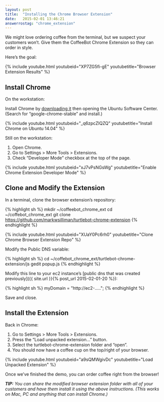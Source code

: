 ```yaml
---
layout: post
title:  "Installing the Chrome Browser Extension"
date:   2015-02-01 13:46:21
answerrostag: "chrome_extension"
---
```


We might love ordering coffee from the terminal, but we suspect your customers won’t. Give them the CoffeeBot Chrome Extension so they can order in style.

Here’s the goal:

{% include youtube.html youtubeid="XP7ZG5fi-gE" youtubetitle="Browser Extension Results" %}

## Install Chrome

On the workstation:

Install Chrome by [downloading it](http://www.google.com/chrome/) then opening the Ubuntu Software Center. (Search for “google-chrome-stable” and install.)

{% include youtube.html youtubeid="_q6zpcZlQZQ" youtubetitle="Install Chrome on Ubuntu 14.04" %}

Still on the workstation:

1. Open Chrome.
2. Go to Settings > More Tools > Extensions.
3. Check “Developer Mode” checkbox at the top of the page.

{% include youtube.html youtubeid="xJ7vPsNGsWg" youtubetitle="Enable Chrome Extension Developer Mode" %}

## Clone and Modify the Extension

In a terminal, clone the browser extension’s repository:

{% highlight sh %}
mkdir ~/coffeebot_chrome_ext
cd ~/coffebot_chrome_ext
git clone https://github.com/markwsilliman/turtlebot-chrome-extension
{% endhighlight %}

{% include youtube.html youtubeid="XUaY0Pc6rh0" youtubetitle="Clone Chrome Browser Extension Repo" %}

Modify the Public DNS variable:

{% highlight sh %}
cd ~/coffebot_chrome_ext/turtlebot-chrome-extension/js
gedit popup.js
{% endhighlight %}

Modify this line to your ec2 instance’s [public dns that was created previously]({{ site.url }}{% post_url 2015-02-01-20 %}):

{% highlight sh %}
myDomain = "http://ec2-.....";
{% endhighlight %}

Save and close.

## Install the Extension

Back in Chrome:

1. Go to Settings > More Tools > Extensions.
2. Press the “Load unpacked extension…” button.
3. Select the turtlebot-chrome-extension folder and “open”.
4. You should now have a coffee cup on the top/right of your browser.

{% include youtube.html youtubeid="a9sQMWgivDc" youtubetitle="Load Unpacked Extension" %}

Once we’ve finished the demo, you can order coffee right from the browser!

***TIP:** You can share the modified browser extension folder with all of your customers and have them install it using the above instructions. (This works on Mac, PC and anything that can install Chrome.)*

